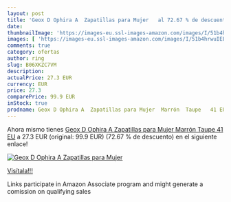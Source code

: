 ```yaml
---
layout: post
title: 'Geox D Ophira A  Zapatillas para Mujer   al 72.67 % de descuento'
date: 
thumbnailImage: 'https://images-eu.ssl-images-amazon.com/images/I/51b4hrwuIEL._SL200_.jpg'
images: [ 'https://images-eu.ssl-images-amazon.com/images/I/51b4hrwuIEL._SL200_.jpg' ]
comments: true
category: ofertas
author: ring
slug: B06XKZC7VM
description:
actualPrice: 27.3 EUR
currency: EUR
price: 27.3
comparePrice: 99.9 EUR
inStock: true
prodname: Geox D Ophira A  Zapatillas para Mujer  Marrón  Taupe   41 EU
---
```


Ahora mismo tienes [Geox D Ophira A  Zapatillas para Mujer  Marrón  Taupe   41 EU](https://www.amazon.es/dp/B06XKZC7VM/?tag=tolees-21) a 27.3 EUR (original: 99.9 EUR) (72.67 %  de descuento) en el siguiente enlace!

[![Geox D Ophira A  Zapatillas para Mujer  ](https://images-eu.ssl-images-amazon.com/images/I/51b4hrwuIEL._SL200_.jpg)](https://www.amazon.es/dp/B06XKZC7VM/?tag=tolees-21)

[Visítala!!!](https://www.amazon.es/dp/B06XKZC7VM/?tag=tolees-21)

Links participate in Amazon Associate program and might generate a comission on qualifying sales
